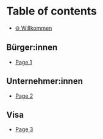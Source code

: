 # Table of contents

* [🌐 Willkommen](README.md)

## Bürger:innen

* [Page 1](buerger-innen/page-1.md)

## Unternehmer:innen

* [Page 2](unternehmer-innen/page-2.md)

## Visa

* [Page 3](visa/page-3.md)
